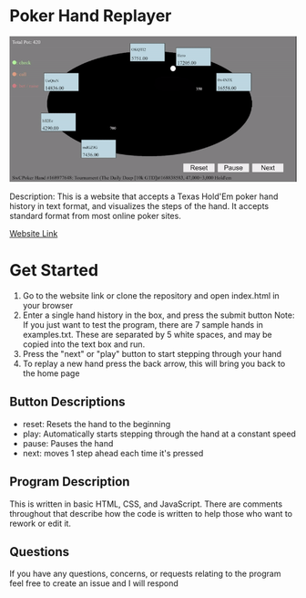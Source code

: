 # Poker Hand Replayer

![](https://github.com/caJoey/Poker_Hand_Replayer/blob/main/images/pokerGif.gif)

Description: This is a website that accepts a Texas Hold'Em poker hand history in text format, and visualizes the steps of the hand. It accepts standard format from most online poker sites.

[Website Link](https://poker-hand-replayer.vercel.app/)

 # Get Started 
 1. Go to the website link or clone the repository and open index.html in your browser
 2. Enter a single hand history in the box, and press the submit button
 Note: If you just want to test the program, there are 7 sample hands in examples.txt. These are separated by 5 white spaces, and may be copied into the text box and run.
 3. Press the "next" or "play" button to start stepping through your hand
 4. To replay a new hand press the back arrow, this will bring you back to the home page
 
 ## Button Descriptions
  * reset: Resets the hand to the beginning
  * play: Automatically starts stepping through the hand at a constant speed
  * pause: Pauses the hand
  * next: moves 1 step ahead each time it's pressed

## Program Description
This is written in basic HTML, CSS, and JavaScript. There are comments throughout that describe how the code is written to help those who want to rework or edit it.

## Questions
If you have any questions, concerns, or requests relating to the program feel free to create an issue and I will respond
